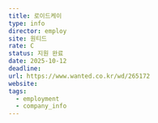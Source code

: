 ```yaml
---
title: 로이드케이
type: info
director: employ
site: 원티드
rate: C
status: 지원 완료
date: 2025-10-12
deadline:
url: https://www.wanted.co.kr/wd/265172
website:
tags:
  - employment
  - company_info
---
```







